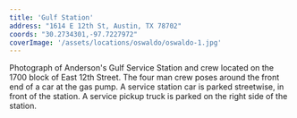 ```yaml
---
title: 'Gulf Station'
address: "1614 E 12th St, Austin, TX 78702"
coords: "30.2734301,-97.7227972"
coverImage: '/assets/locations/oswaldo/oswaldo-1.jpg'
---
```


Photograph of Anderson's Gulf Service Station and crew located on the 1700 block of East 12th Street. The four man crew poses around the front end of a car at the gas pump. A service station car is parked streetwise, in front of the station. A service pickup truck is parked on the right side of the station.
